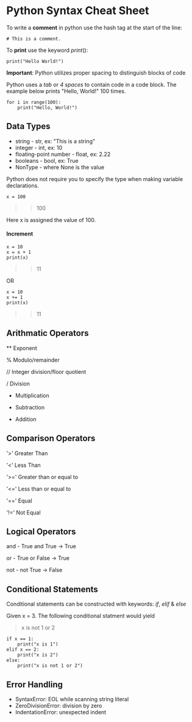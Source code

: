 # Python Syntax Cheat Sheet

To write a **comment** in python use the hash tag at the start of the line: 
   
    # This is a comment.
    
To **print** use the keyword *print*():

    print("Hello World!")
    
**Important**: Python utilizes proper spacing to distinguish blocks of code

Python uses a *tab* or *4 spaces* to contain code in a code block. The example below prints "Hello, World!" 100 times.

    for i in range(100):
        print("Hello, World!")
        
## Data Types
* string - str, ex: "This is a string"
* integer - int, ex: 10
* floating-point number - float, ex: 2.22
* booleans - bool, ex: True
* NonType - where None is the value

Python does not require you to specify the type when making variable declarations.

    x = 100
   
>>100

Here x is assigned the value of 100.

#### Increment
    x = 10
    x = x + 1
    print(x)
>>11
    
OR

    x = 10
    x += 1
    print(x)
>>11

## Arithmatic Operators
** Exponent

% Modulo/remainder

// Integer division/floor quotient

/ Division

* Multiplication

- Subtraction

+ Addition

## Comparison Operators

'>' Greater Than

'<' Less Than

'>=' Greater than or equal to

'<=' Less than or equal to

'==' Equal

'!=' Not Equal

## Logical Operators

and - True and True -> True

or - True or False -> True

not - not True -> False

## Conditional Statements
Conditional statements can be constructed with keywords: *if*, *elif* & *else*

Given x = 3. The following conditional statment would yield 
>x is not 1 or 2

    if x == 1:
        print("x is 1")
    elif x == 2:
        print("x is 2")
    else:
        print("x is not 1 or 2")
        



## Error Handling

* SyntaxError: EOL while scanning string literal
* ZeroDivisionError: division by zero
* IndentationError: unexpected indent

